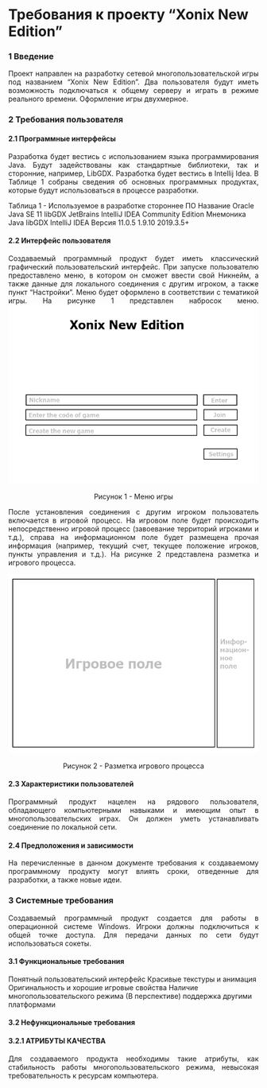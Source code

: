   <style>
   .fig {
    text-align: center;
   }
  </style>
<h1>Требования к проекту “Xonix New Edition”</h1>
<h3>1 Введение</h3>
<p align = "justify">Проект направлен на разработку сетевой многопользовательской игры под названием “Xonix New Edition”. Два пользователя будут иметь возможность подключаться к общему серверу и играть в режиме реального времени. Оформление игры двухмерное.</p>
<h3>2 Требования пользователя</h3>
<h4>2.1 Программные интерфейсы</h4>
<p align = "justify">Разработка будет вестись с использованием языка программирования Java. Будут задействованы как стандартные библиотеки, так и сторонние, например, LibGDX. Разработка будет вестись в Intellij Idea. В Таблице 1 собраны сведения об основных программных продуктах, которые будут использоваться в процессе разработки.</p>

Таблица 1 - Используемое в разработке стороннее ПО
Название
Oracle Java SE 11
libGDX
JetBrains IntelliJ IDEA Community Edition 
Мнемоника
Java
libGDX
IntelliJ IDEA
Версия
11.0.5
1.9.10
2019.3.5+

<h4>2.2 Интерфейс пользователя</h4>
<p align = "justify">Создаваемый программный продукт будет иметь классический графический пользовательский интерфейс. При запуске пользователю предоставлено меню, в котором он сможет ввести свой Никнейм, а также данные для локального соединения с другим игроком, а также пункт “Настройки”. Меню будет оформлено в соответствии с тематикой игры. На рисунке 1 представлен набросок меню.
<img src="images/image_1.png" alt="Меню игры">
<p align = "center">Рисунок 1 - Меню игры</p>

<p align = "justify">После установления соединения с другим игроком пользователь включается в игровой процесс. На игровом поле будет происходить непосредственно игровой процесс (завоевание территорий игроками и т.д.), справа на информационном поле будет размещена прочая информация (например, текущий счет, текущее положение игроков, пункты управления и т.д.). На рисунке 2 представлена разметка и игрового процесса.</p>
<img src="images/image_2.png" alt="Разметка игрового процесса">
<p align = "center">Рисунок 2 - Разметка игрового процесса</p>

<h4>2.3 Характеристики пользователей</h4>
<p align = "justify">Программный продукт нацелен на рядового пользователя, обладающего компьютерными навыками и имеющим опыт в многопользовательских играх. Он должен уметь устанавливать соединение по локальной сети.</p>
<h4>2.4 Предположения и зависимости</h4>
<p align = "justify">На перечисленные в данном документе требования к создаваемому программному продукту могут влиять сроки, отведенные для разработки, а также новые идеи.</p>
<h3>3 Системные требования</h3>
<p align = "justify">Создаваемый программный продукт создается для работы в операционной системе Windows. Игроки должны подключиться к общей точке доступа. Для передачи данных по сети будут использоваться сокеты.</p>
<h4>3.1 Функциональные требования</h4>
Понятный пользовательский интерфейс
Красивые текстуры и анимация
Оригинальность и хорошие игровые свойства
Наличие многопользовательского режима
(В перспективе) поддержка другими платформами
<h4>3.2 Нефункциональные требования</h4>
<h4>3.2.1 АТРИБУТЫ КАЧЕСТВА</h4>
<p align = "justify">Для создаваемого продукта необходимы такие атрибуты, как стабильность работы многопользовательского режима, невысокая требовательность к ресурсам компьютера.</p>


